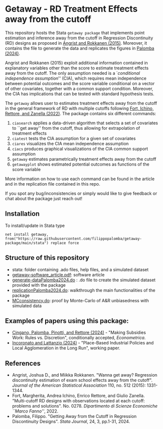 # Getaway - RD Treatment Effects away from the cutoff

This repository hosts the Stata `getaway package` that implements point estimation and inference away from the cutoff in Regression Discontinuity (RD) designs as proposed in [Angrist and Rokkanen (2015)](https://economics.mit.edu/files/10851). Moreover, it contains the file to generate the data and replicates the figures in [Palomba (2024)](https://filippopalomba.github.io/docs/Palomba_2024_getaway_SJ.pdf).

Angrist and Rokkanen (2015) exploit additional information contained in explanatory variables other than the score to estimate treatment effects away from the cutoff. The only assumption needed is a \`_conditional independence assumption_'' (CIA), which requires mean independence between potential outcomes and the score variable conditional on a vector of other covariates, together with a common support condition. Moreover, the CIA has implications that can be tested with standard hypothesis tests.

The `getaway` allows user to estimates treatment effects away from the cutoff in the general framework of RD with multiple cutoffs following [Fort, Ichino, Rettore, and Zanella (2022)](http://www.andreaichino.it/wp-content/uploads/FIRZ_Stacking.pdf). The package contains six different commands:

1. `ciasearch` applies a data-driven algorithm that selects a set of covariates to ``get away'' from the cutoff, thus allowing for extrapolation of treatment effects
2. `ciatest` tests the CIA assumption for a given set of covariates
3. `ciares` visualizes the CIA mean independence assumption
4. `ciacs` produces graphical visualizations of the CIA common support assumption
5. `getaway` estimates parametrically treatment effects away from the cutoff
6. `getawayplot` shows estimated potential outcomes as functions of the score variable

More information on how to use each command can be found in the article and in the replication file contained in this repo.

If you spot any bug/inconsistencies or simply would like to give feedback or chat about the package just reach out!

## Installation

To install/update in Stata type

```
net install getaway, from("https://raw.githubusercontent.com/filippopalomba/getaway-package/main/stata") replace force 
```

## Structure of this repository

- stata: folder containing .ado files, help files, and a simulated dataset
- [getaway-software_article.pdf](https://filippopalomba.github.io/docs/Palomba_2023_getaway.pdf): software article
- [generate-dataPalomba2024.do](https://github.com/filippopalomba/getaway-package/blob/main/generate-dataPalomba2024.do) : .do file to create the simulated dataset provided with the package
- [replicationPalomba2024.do](https://github.com/filippopalomba/getaway-package/blob/main/replication-Palomba2024.do): walkthrough the main functionalities of the package
- [MCconsistency.do](https://github.com/filippopalomba/getaway-package/blob/main/MCconsistency.do): proof by Monte-Carlo of A&R unbiasedness with simulated data

## Examples of papers using this package:

- [Cingano, Palomba, Pinotti, and Rettore (2024)](https://filippopalomba.github.io/docs/Cingano-Palomba-Pinotti-Rettore_2023_subsidies_main.pdf) - "Making Subsidies Work: Rules vs. Discretion", conditionally accepted, _Econometrica_.
- [Incoronato and Lattanzio (2024)](https://lincoronato.github.io/files/jmp_incoronato.pdf) - "Place-Based Industrial Policies and Local Agglomeration in the Long Run", working paper.

## References

- Angrist, Joshua D., and Miikka Rokkanen. "Wanna get away? Regression discontinuity estimation of exam school effects away from the cutoff". _Journal of the American Statistical Association_ 110, no. 512 (2015): 1331-1344.
- Fort, Margherita, Andrea Ichino, Enrico Rettore, and Giulio Zanella. "Multi-cutoff RD designs with observations located at each cutoff: problems and solutions". No. 0278. _Dipartimento di Scienze Economiche ``Marco Fanno''_, 2022.
- Palomba, Filippo. "Getting Away from the Cutoff in Regression Discontinuity Designs". _Stata Journal_, 24, 3, pp.1-31, 2024.
